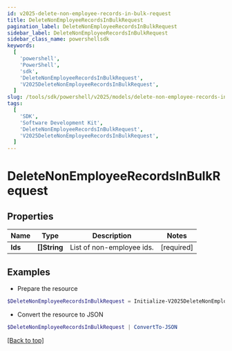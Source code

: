```yaml
---
id: v2025-delete-non-employee-records-in-bulk-request
title: DeleteNonEmployeeRecordsInBulkRequest
pagination_label: DeleteNonEmployeeRecordsInBulkRequest
sidebar_label: DeleteNonEmployeeRecordsInBulkRequest
sidebar_class_name: powershellsdk
keywords:
  [
    'powershell',
    'PowerShell',
    'sdk',
    'DeleteNonEmployeeRecordsInBulkRequest',
    'V2025DeleteNonEmployeeRecordsInBulkRequest',
  ]
slug: /tools/sdk/powershell/v2025/models/delete-non-employee-records-in-bulk-request
tags:
  [
    'SDK',
    'Software Development Kit',
    'DeleteNonEmployeeRecordsInBulkRequest',
    'V2025DeleteNonEmployeeRecordsInBulkRequest',
  ]
---
```


# DeleteNonEmployeeRecordsInBulkRequest

## Properties

| Name    | Type         | Description               | Notes      |
| ------- | ------------ | ------------------------- | ---------- |
| **Ids** | **[]String** | List of non-employee ids. | [required] |

## Examples

- Prepare the resource

```powershell
$DeleteNonEmployeeRecordsInBulkRequest = Initialize-V2025DeleteNonEmployeeRecordsInBulkRequest  -Ids [2b838de9-db9b-abcf-e646-d4f274ad4238, 2d838de9-db9b-abcf-e646-d4f274ad4238]
```

- Convert the resource to JSON

```powershell
$DeleteNonEmployeeRecordsInBulkRequest | ConvertTo-JSON
```

[[Back to top]](#)
